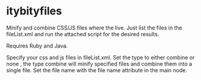 itybityfiles
============

Minify and combine CSS/JS files where the live. Just list the files in the fileList.xml and run the attached script for the desired results. 

Requires Ruby and Java.

Specify your css and js files in fileList.xml. Set the type to either combine or none , the type combine will minify specified files and combine them into a single file. Set the file name with the file name attribute in the main node.
